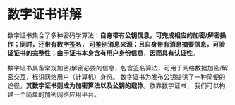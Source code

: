 数字证书详解
================================================================
数字证书集合了多种密码学算法：**自身带有公钥信息，可完成相应的加密/解密操作；同时，还带有数字签名，
可鉴别消息来源；且自身带有消息摘要信息，可验证证书的完整性；由于证书本身含有用户身份信息，因而具有认证性**。

数字证书具备常规加密/解密必要的信息，包含签名算法，可用于网络数据加密/解密交互，标识网络用户（计算机）身份。
数字证书为发布公钥提供了一种简便的途径，**其数字证书则成为加密算法以及公钥的载体**。依靠数字证书，
我们可以构建一个简单的加密网络应用平台。



